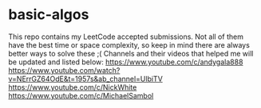 # basic-algos

This repo contains my LeetCode accepted submissions. Not all of them have the best time or space complexity, so keep in mind there are always better ways to solve these ;(
Channels and their videos that helped me will be updated and listed below:
https://www.youtube.com/c/andygala888
https://www.youtube.com/watch?v=NErrGZ64OdE&t=1957s&ab_channel=UlbiTV
https://www.youtube.com/c/NickWhite
https://www.youtube.com/c/MichaelSambol

